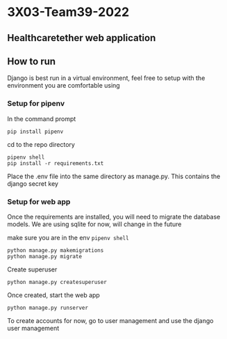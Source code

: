 # 3X03-Team39-2022
## Healthcaretether web application
## How to run
Django is best run in a virtual environment, feel free to setup with the environment you are comfortable using
### Setup for pipenv

In the command prompt
```
pip install pipenv
```

cd to the repo directory
```
pipenv shell
pip install -r requirements.txt
```

Place the .env file into the same directory as manage.py. This contains the django secret key

### Setup for web app
Once the requirements are installed, you will need to migrate the database models. We are using sqlite for now, will change in the future

make sure you are in the env `pipenv shell`
```
python manage.py makemigrations
python manage.py migrate
```

Create superuser
```
python manage.py createsuperuser
```

Once created, start the web app
```
python manage.py runserver
```

To create accounts for now, go to user management and use the django user management

